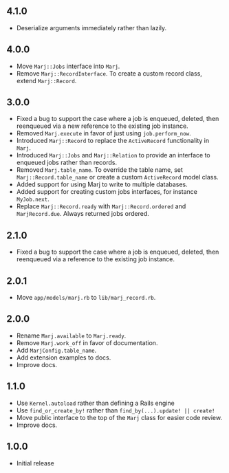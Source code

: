## 4.1.0

- Deserialize arguments immediately rather than lazily.

## 4.0.0

- Move `Marj::Jobs` interface into `Marj`.
- Remove `Marj::RecordInterface`. To create a custom record class, extend `Marj::Record`.

## 3.0.0

- Fixed a bug to support the case where a job is enqueued, deleted, then reenqueued via a new reference to the existing job instance.
- Removed `Marj.execute` in favor of just using `job.perform_now`.
- Introduced `Marj::Record` to replace the `ActiveRecord` functionality in `Marj`.
- Introduced `Marj::Jobs` and `Marj::Relation` to provide an interface to enqueued jobs rather than records.
- Removed `Marj.table_name`. To override the table name, set `Marj::Record.table_name` or create a custom `ActiveRecord` model class.
- Added support for using Marj to write to multiple databases.
- Added support for creating custom jobs interfaces, for instance `MyJob.next`.
- Replace `Marj::Record.ready` with `Marj::Record.ordered` and `MarjRecord.due`. Always returned jobs ordered.

## 2.1.0

- Fixed a bug to support the case where a job is enqueued, deleted, then reenqueued via a reference to the existing job instance.

## 2.0.1

- Move `app/models/marj.rb` to `lib/marj_record.rb`.

## 2.0.0

- Rename `Marj.available` to `Marj.ready`.
- Remove `Marj.work_off` in favor of documentation.
- Add `MarjConfig.table_name`.
- Add extension examples to docs.
- Improve docs.

## 1.1.0

- Use `Kernel.autoload` rather than defining a Rails engine
- Use `find_or_create_by!` rather than `find_by(...).update! || create!`
- Move public interface to the top of the `Marj` class for easier code review.
- Improve docs.

## 1.0.0

- Initial release
